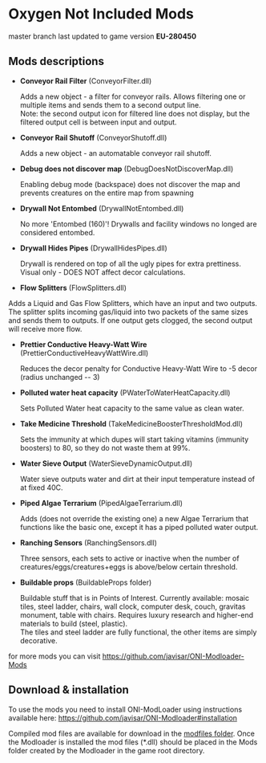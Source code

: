 Oxygen Not Included Mods
====

master branch last updated to game version **EU-280450**


Mods descriptions
---
* **Conveyor Rail Filter** (ConveyorFilter.dll)

  Adds a new object - a filter for conveyor rails. Allows filtering one or multiple items and sends them to a second output line.  
   Note: the second output icon for filtered line does not display, but the filtered output cell is between input and output.
   
 * **Conveyor Rail Shutoff** (ConveyorShutoff.dll)
 
   Adds a new object - an automatable conveyor rail shutoff.
   
* **Debug does not discover map** (DebugDoesNotDiscoverMap.dll)

  Enabling debug mode (backspace) does not discover the map and prevents creatures on the entire map from spawning
   
* **Drywall Not Entombed** (DrywallNotEntombed.dll)

  No more 'Entombed (160)'! Drywalls and facility windows no longed are considered entombed.
  
* **Drywall Hides Pipes** (DrywallHidesPipes.dll)

  Drywall is rendered on top of all the ugly pipes for extra prettiness. Visual only - DOES NOT affect decor calculations.
  
 * **Flow Splitters** (FlowSplitters.dll)

  Adds a Liquid and Gas Flow Splitters, which have an input and two outputs. The splitter splits incoming gas/liquid into two packets of the same sizes and sends them to outputs. If one output gets clogged, the second output will receive more flow.

* **Prettier Conductive Heavy-Watt Wire** (PrettierConductiveHeavyWattWire.dll)

  Reduces the decor penalty for Conductive Heavy-Watt Wire to -5 decor (radius unchanged -- 3)
  
* **Polluted water heat capacity** (PWaterToWaterHeatCapacity.dll)

  Sets Polluted Water heat capacity to the same value as clean water.
  
* **Take Medicine Threshold** (TakeMedicineBoosterThresholdMod.dll)

  Sets the immunity at which dupes will start taking vitamins (immunity boosters) to 80, so they do not waste them at 99%.

* **Water Sieve Output** (WaterSieveDynamicOutput.dll)

  Water sieve outputs water and dirt at their input temperature instead of at fixed 40C.

* **Piped Algae Terrarium** (PipedAlgaeTerrarium.dll)

  Adds (does not override the existing one) a new Algae Terrarium that functions like the basic one, except it has a piped polluted water output.

* **Ranching Sensors** (RanchingSensors.dll)

  Three sensors, each sets to active or inactive when the number of creatures/eggs/creatures+eggs is above/below certain threshold.
  
* **Buildable props** (BuildableProps folder)

  Buildable stuff that is in Points of Interest. Currently available: mosaic tiles, steel ladder, chairs, wall clock, computer desk, couch, gravitas monument, table with chairs. Requires luxury research and higher-end materials to build (steel, plastic).  
  The tiles and steel ladder are fully functional, the other items are simply decorative.


for more mods you can visit https://github.com/javisar/ONI-Modloader-Mods


Download & installation
----
To use the mods you need to install ONI-ModLoader using instructions available here: https://github.com/javisar/ONI-Modloader#installation

Compiled mod files are available for download in the [modfiles folder](/modfiles).  Once the Modloader is installed the mod files (*.dll) should be placed in the Mods folder created by the Modloader in the game root directory.
